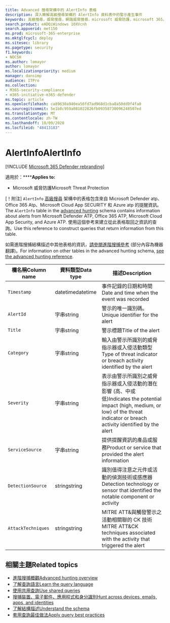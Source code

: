```yaml
---
title: Advanced 搜尋架構中的 AlertInfo 表格
description: 深入瞭解高級搜尋架構的 AlertInfo 資料表中的警示產生事件
keywords: 高級搜尋，威脅搜尋，網路威脅搜尋，microsoft 威脅防護，microsoft 365，mtp，m365，search，query，遙測，schema reference，kusto，table，column，data type，MITRE，ATT&CK，Microsoft Defender ATP，MDATP，Office 365 ATP，Microsoft Cloud App Security，MCAS，and Azure ATP
search.product: eADQiWindows 10XVcnh
search.appverid: met150
ms.prod: microsoft-365-enterprise
ms.mktglfcycl: deploy
ms.sitesec: library
ms.pagetype: security
f1.keywords:
- NOCSH
ms.author: lomayor
author: lomayor
ms.localizationpriority: medium
manager: dansimp
audience: ITPro
ms.collection:
- M365-security-compliance
- m365-initiative-m365-defender
ms.topic: article
ms.openlocfilehash: ca89630a940ea56fd7ad968d1cba8a50dd9f4fa0
ms.sourcegitcommit: 5e1b8c959a081022826fb09358730096248507ed
ms.translationtype: MT
ms.contentlocale: zh-TW
ms.lasthandoff: 10/09/2020
ms.locfileid: "48413183"
---
```

# <a name="alertinfo"></a><span data-ttu-id="90d10-104">AlertInfo</span><span class="sxs-lookup"><span data-stu-id="90d10-104">AlertInfo</span></span>

[!INCLUDE [Microsoft 365 Defender rebranding](../includes/microsoft-defender.md)]


<span data-ttu-id="90d10-105">適用於：\*\*\*\*</span><span class="sxs-lookup"><span data-stu-id="90d10-105">**Applies to:**</span></span>
- <span data-ttu-id="90d10-106">Microsoft 威脅防護</span><span class="sxs-lookup"><span data-stu-id="90d10-106">Microsoft Threat Protection</span></span>



<span data-ttu-id="90d10-107">[！附注] `AlertInfo` [高級搜尋](advanced-hunting-overview.md) 架構中的表格包含來自 Microsoft Defender atp、Office 365 Atp、Microsoft Cloud App SECURITY 和 Azure atp 的提醒資訊。</span><span class="sxs-lookup"><span data-stu-id="90d10-107">The `AlertInfo` table in the [advanced hunting](advanced-hunting-overview.md) schema contains information about alerts from Microsoft Defender ATP, Office 365 ATP, Microsoft Cloud App Security, and Azure ATP.</span></span> <span data-ttu-id="90d10-108">使用這個參考來建立從此表格取回之資訊的查詢。</span><span class="sxs-lookup"><span data-stu-id="90d10-108">Use this reference to construct queries that return information from this table.</span></span>

<span data-ttu-id="90d10-109">如需進階搜捕結構描述中其他表格的資訊，[請參閱進階搜捕參考](advanced-hunting-schema-tables.md) (部分內容為機器翻譯)。</span><span class="sxs-lookup"><span data-stu-id="90d10-109">For information on other tables in the advanced hunting schema, [see the advanced hunting reference](advanced-hunting-schema-tables.md).</span></span>

| <span data-ttu-id="90d10-110">欄名稱</span><span class="sxs-lookup"><span data-stu-id="90d10-110">Column name</span></span> | <span data-ttu-id="90d10-111">資料類型</span><span class="sxs-lookup"><span data-stu-id="90d10-111">Data type</span></span> | <span data-ttu-id="90d10-112">描述</span><span class="sxs-lookup"><span data-stu-id="90d10-112">Description</span></span> |
|-------------|-----------|-------------|
| `Timestamp` | <span data-ttu-id="90d10-113">datetime</span><span class="sxs-lookup"><span data-stu-id="90d10-113">datetime</span></span> | <span data-ttu-id="90d10-114">事件記錄的日期和時間</span><span class="sxs-lookup"><span data-stu-id="90d10-114">Date and time when the event was recorded</span></span> |
| `AlertId` | <span data-ttu-id="90d10-115">字串</span><span class="sxs-lookup"><span data-stu-id="90d10-115">string</span></span> | <span data-ttu-id="90d10-116">警示的唯一識別碼。</span><span class="sxs-lookup"><span data-stu-id="90d10-116">Unique identifier for the alert</span></span> |
| `Title` | <span data-ttu-id="90d10-117">字串</span><span class="sxs-lookup"><span data-stu-id="90d10-117">string</span></span> | <span data-ttu-id="90d10-118">警示標題</span><span class="sxs-lookup"><span data-stu-id="90d10-118">Title of the alert</span></span> |
| `Category` | <span data-ttu-id="90d10-119">字串</span><span class="sxs-lookup"><span data-stu-id="90d10-119">string</span></span> | <span data-ttu-id="90d10-120">輸入由警示所識別的威脅指示器或入侵活動類型</span><span class="sxs-lookup"><span data-stu-id="90d10-120">Type of threat indicator or breach activity identified by the alert</span></span> |
| `Severity` | <span data-ttu-id="90d10-121">字串</span><span class="sxs-lookup"><span data-stu-id="90d10-121">string</span></span> | <span data-ttu-id="90d10-122">表示由警示所識別之威脅指示器或入侵活動的潛在影響 (高、中或低)</span><span class="sxs-lookup"><span data-stu-id="90d10-122">Indicates the potential impact (high, medium, or low) of the threat indicator or breach activity identified by the alert</span></span> |
| `ServiceSource` | <span data-ttu-id="90d10-123">字串</span><span class="sxs-lookup"><span data-stu-id="90d10-123">string</span></span> | <span data-ttu-id="90d10-124">提供提醒資訊的產品或服務</span><span class="sxs-lookup"><span data-stu-id="90d10-124">Product or service that provided the alert information</span></span> |
| `DetectionSource` | <span data-ttu-id="90d10-125">string</span><span class="sxs-lookup"><span data-stu-id="90d10-125">string</span></span> | <span data-ttu-id="90d10-126">識別值得注意之元件或活動的偵測技術或感應器</span><span class="sxs-lookup"><span data-stu-id="90d10-126">Detection technology or sensor that identified the notable component or activity</span></span> |
| `AttackTechniques` | <span data-ttu-id="90d10-127">string</span><span class="sxs-lookup"><span data-stu-id="90d10-127">string</span></span> | <span data-ttu-id="90d10-128">MITRE ATT&與觸發警示之活動相關聯的 CK 技術</span><span class="sxs-lookup"><span data-stu-id="90d10-128">MITRE ATT&CK techniques associated with the activity that triggered the alert</span></span> |

## <a name="related-topics"></a><span data-ttu-id="90d10-129">相關主題</span><span class="sxs-lookup"><span data-stu-id="90d10-129">Related topics</span></span>
- [<span data-ttu-id="90d10-130">進階搜捕概觀</span><span class="sxs-lookup"><span data-stu-id="90d10-130">Advanced hunting overview</span></span>](advanced-hunting-overview.md)
- [<span data-ttu-id="90d10-131">了解查詢語言</span><span class="sxs-lookup"><span data-stu-id="90d10-131">Learn the query language</span></span>](advanced-hunting-query-language.md)
- [<span data-ttu-id="90d10-132">使用共用查詢</span><span class="sxs-lookup"><span data-stu-id="90d10-132">Use shared queries</span></span>](advanced-hunting-shared-queries.md)
- [<span data-ttu-id="90d10-133">搜捕裝置、電子郵件、應用程式和身分識別</span><span class="sxs-lookup"><span data-stu-id="90d10-133">Hunt across devices, emails, apps, and identities</span></span>](advanced-hunting-query-emails-devices.md)
- [<span data-ttu-id="90d10-134">了解結構描述</span><span class="sxs-lookup"><span data-stu-id="90d10-134">Understand the schema</span></span>](advanced-hunting-schema-tables.md)
- [<span data-ttu-id="90d10-135">套用查詢最佳做法</span><span class="sxs-lookup"><span data-stu-id="90d10-135">Apply query best practices</span></span>](advanced-hunting-best-practices.md)
